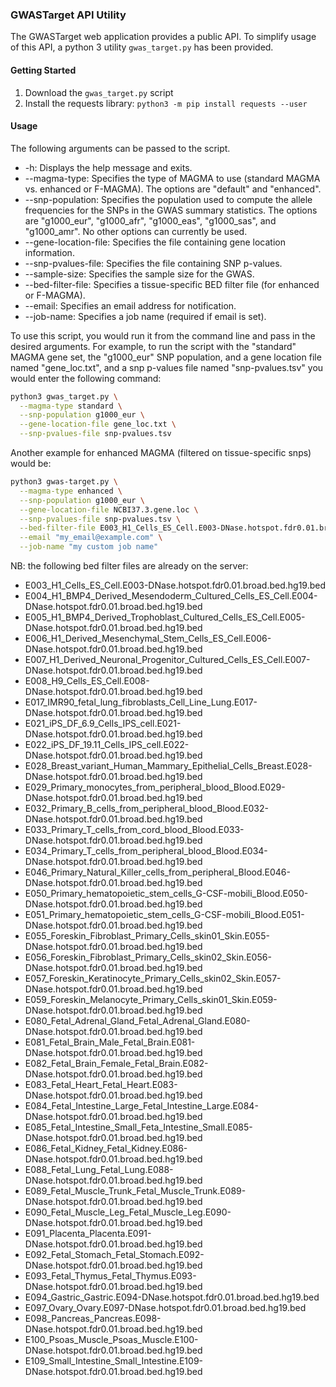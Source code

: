### GWASTarget API Utility

The GWASTarget web application provides a public API. To simplify usage of this API, a python 3 utility `gwas_target.py` has been provided.

#### Getting Started
1. Download the `gwas_target.py` script
2. Install the requests library: `python3 -m pip install requests --user`


#### Usage
The following arguments can be passed to the script.

- \-h: Displays the help message and exits.
- \--magma\-type: Specifies the type of MAGMA to use (standard MAGMA vs. enhanced or F-MAGMA). The options are "default" and "enhanced".
- \--snp\-population: Specifies the population used to compute the allele frequencies for the SNPs in the GWAS summary statistics. The options are "g1000_eur", "g1000_afr", "g1000_eas", "g1000_sas", and "g1000_amr". No other options can currently be used.
- \--gene\-location\-file: Specifies the file containing gene location information.
- \--snp\-pvalues\-file: Specifies the file containing SNP p\-values.
- \--sample\-size: Specifies the sample size for the GWAS.
- \--bed\-filter\-file: Specifies a tissue\-specific BED filter file (for enhanced or F-MAGMA).
- \--email: Specifies an email address for notification.
- \--job\-name: Specifies a job name (required if email is set).

To use this script, you would run it from the command line and pass in the desired arguments. For example, to run the script with the "standard" MAGMA gene set, the "g1000_eur" SNP population, and a gene location file named "gene_loc.txt", and a snp p-values file named "snp-pvalues.tsv" you would enter the following command:

```sh
python3 gwas_target.py \
  --magma-type standard \
  --snp-population g1000_eur \
  --gene-location-file gene_loc.txt \
  --snp-pvalues-file snp-pvalues.tsv
```

Another example for enhanced MAGMA (filtered on tissue-specific snps) would be:

```sh
python3 gwas-target.py \
  --magma-type enhanced \
  --snp-population g1000_eur \
  --gene-location-file NCBI37.3.gene.loc \
  --snp-pvalues-file snp-pvalues.tsv \
  --bed-filter-file E003_H1_Cells_ES_Cell.E003-DNase.hotspot.fdr0.01.broad.bed.hg19.bed \
  --email "my_email@example.com" \
  --job-name "my custom job name"
```


NB: the following bed filter files are already on the server:


- E003_H1_Cells_ES_Cell.E003-DNase.hotspot.fdr0.01.broad.bed.hg19.bed
- E004_H1_BMP4_Derived_Mesendoderm_Cultured_Cells_ES_Cell.E004-DNase.hotspot.fdr0.01.broad.bed.hg19.bed
- E005_H1_BMP4_Derived_Trophoblast_Cultured_Cells_ES_Cell.E005-DNase.hotspot.fdr0.01.broad.bed.hg19.bed
- E006_H1_Derived_Mesenchymal_Stem_Cells_ES_Cell.E006-DNase.hotspot.fdr0.01.broad.bed.hg19.bed
- E007_H1_Derived_Neuronal_Progenitor_Cultured_Cells_ES_Cell.E007-DNase.hotspot.fdr0.01.broad.bed.hg19.bed
- E008_H9_Cells_ES_Cell.E008-DNase.hotspot.fdr0.01.broad.bed.hg19.bed
- E017_IMR90_fetal_lung_fibroblasts_Cell_Line_Lung.E017-DNase.hotspot.fdr0.01.broad.bed.hg19.bed
- E021_iPS_DF_6.9_Cells_IPS_cell.E021-DNase.hotspot.fdr0.01.broad.bed.hg19.bed
- E022_iPS_DF_19.11_Cells_IPS_cell.E022-DNase.hotspot.fdr0.01.broad.bed.hg19.bed
- E028_Breast_variant_Human_Mammary_Epithelial_Cells_Breast.E028-DNase.hotspot.fdr0.01.broad.bed.hg19.bed
- E029_Primary_monocytes_from_peripheral_blood_Blood.E029-DNase.hotspot.fdr0.01.broad.bed.hg19.bed
- E032_Primary_B_cells_from_peripheral_blood_Blood.E032-DNase.hotspot.fdr0.01.broad.bed.hg19.bed
- E033_Primary_T_cells_from_cord_blood_Blood.E033-DNase.hotspot.fdr0.01.broad.bed.hg19.bed
- E034_Primary_T_cells_from_peripheral_blood_Blood.E034-DNase.hotspot.fdr0.01.broad.bed.hg19.bed
- E046_Primary_Natural_Killer_cells_from_peripheral_Blood.E046-DNase.hotspot.fdr0.01.broad.bed.hg19.bed
- E050_Primary_hematopoietic_stem_cells_G-CSF-mobili_Blood.E050-DNase.hotspot.fdr0.01.broad.bed.hg19.bed
- E051_Primary_hematopoietic_stem_cells_G-CSF-mobili_Blood.E051-DNase.hotspot.fdr0.01.broad.bed.hg19.bed
- E055_Foreskin_Fibroblast_Primary_Cells_skin01_Skin.E055-DNase.hotspot.fdr0.01.broad.bed.hg19.bed
- E056_Foreskin_Fibroblast_Primary_Cells_skin02_Skin.E056-DNase.hotspot.fdr0.01.broad.bed.hg19.bed
- E057_Foreskin_Keratinocyte_Primary_Cells_skin02_Skin.E057-DNase.hotspot.fdr0.01.broad.bed.hg19.bed
- E059_Foreskin_Melanocyte_Primary_Cells_skin01_Skin.E059-DNase.hotspot.fdr0.01.broad.bed.hg19.bed
- E080_Fetal_Adrenal_Gland_Fetal_Adrenal_Gland.E080-DNase.hotspot.fdr0.01.broad.bed.hg19.bed
- E081_Fetal_Brain_Male_Fetal_Brain.E081-DNase.hotspot.fdr0.01.broad.bed.hg19.bed
- E082_Fetal_Brain_Female_Fetal_Brain.E082-DNase.hotspot.fdr0.01.broad.bed.hg19.bed
- E083_Fetal_Heart_Fetal_Heart.E083-DNase.hotspot.fdr0.01.broad.bed.hg19.bed
- E084_Fetal_Intestine_Large_Fetal_Intestine_Large.E084-DNase.hotspot.fdr0.01.broad.bed.hg19.bed
- E085_Fetal_Intestine_Small_Feta_Intestine_Small.E085-DNase.hotspot.fdr0.01.broad.bed.hg19.bed
- E086_Fetal_Kidney_Fetal_Kidney.E086-DNase.hotspot.fdr0.01.broad.bed.hg19.bed
- E088_Fetal_Lung_Fetal_Lung.E088-DNase.hotspot.fdr0.01.broad.bed.hg19.bed
- E089_Fetal_Muscle_Trunk_Fetal_Muscle_Trunk.E089-DNase.hotspot.fdr0.01.broad.bed.hg19.bed
- E090_Fetal_Muscle_Leg_Fetal_Muscle_Leg.E090-DNase.hotspot.fdr0.01.broad.bed.hg19.bed
- E091_Placenta_Placenta.E091-DNase.hotspot.fdr0.01.broad.bed.hg19.bed
- E092_Fetal_Stomach_Fetal_Stomach.E092-DNase.hotspot.fdr0.01.broad.bed.hg19.bed
- E093_Fetal_Thymus_Fetal_Thymus.E093-DNase.hotspot.fdr0.01.broad.bed.hg19.bed
- E094_Gastric_Gastric.E094-DNase.hotspot.fdr0.01.broad.bed.hg19.bed
- E097_Ovary_Ovary.E097-DNase.hotspot.fdr0.01.broad.bed.hg19.bed
- E098_Pancreas_Pancreas.E098-DNase.hotspot.fdr0.01.broad.bed.hg19.bed
- E100_Psoas_Muscle_Psoas_Muscle.E100-DNase.hotspot.fdr0.01.broad.bed.hg19.bed
- E109_Small_Intestine_Small_Intestine.E109-DNase.hotspot.fdr0.01.broad.bed.hg19.bed
